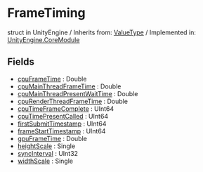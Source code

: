 # FrameTiming
struct in UnityEngine
 / Inherits from: <a href="https://docs.unity3d.com/6000.0/Documentation/ScriptReference/ValueType.html">ValueType</a> / Implemented in: <a href="https://docs.unity3d.com/6000.0/Documentation/ScriptReference/UnityEngine.CoreModule.html">UnityEngine.CoreModule</a>
## Fields
- <a href="https://docs.unity3d.com/6000.0/Documentation/ScriptReference/FrameTiming-cpuFrameTime.html">cpuFrameTime</a> : Double
- <a href="https://docs.unity3d.com/6000.0/Documentation/ScriptReference/FrameTiming-cpuMainThreadFrameTime.html">cpuMainThreadFrameTime</a> : Double
- <a href="https://docs.unity3d.com/6000.0/Documentation/ScriptReference/FrameTiming-cpuMainThreadPresentWaitTime.html">cpuMainThreadPresentWaitTime</a> : Double
- <a href="https://docs.unity3d.com/6000.0/Documentation/ScriptReference/FrameTiming-cpuRenderThreadFrameTime.html">cpuRenderThreadFrameTime</a> : Double
- <a href="https://docs.unity3d.com/6000.0/Documentation/ScriptReference/FrameTiming-cpuTimeFrameComplete.html">cpuTimeFrameComplete</a> : UInt64
- <a href="https://docs.unity3d.com/6000.0/Documentation/ScriptReference/FrameTiming-cpuTimePresentCalled.html">cpuTimePresentCalled</a> : UInt64
- <a href="https://docs.unity3d.com/6000.0/Documentation/ScriptReference/FrameTiming-firstSubmitTimestamp.html">firstSubmitTimestamp</a> : UInt64
- <a href="https://docs.unity3d.com/6000.0/Documentation/ScriptReference/FrameTiming-frameStartTimestamp.html">frameStartTimestamp</a> : UInt64
- <a href="https://docs.unity3d.com/6000.0/Documentation/ScriptReference/FrameTiming-gpuFrameTime.html">gpuFrameTime</a> : Double
- <a href="https://docs.unity3d.com/6000.0/Documentation/ScriptReference/FrameTiming-heightScale.html">heightScale</a> : Single
- <a href="https://docs.unity3d.com/6000.0/Documentation/ScriptReference/FrameTiming-syncInterval.html">syncInterval</a> : UInt32
- <a href="https://docs.unity3d.com/6000.0/Documentation/ScriptReference/FrameTiming-widthScale.html">widthScale</a> : Single
